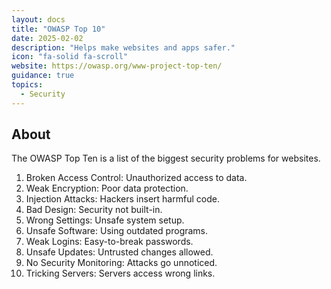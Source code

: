 ```yaml
---
layout: docs
title: "OWASP Top 10"
date: 2025-02-02
description: "Helps make websites and apps safer."
icon: "fa-solid fa-scroll"
website: https://owasp.org/www-project-top-ten/
guidance: true
topics:
  - Security
---
```


## About

The OWASP Top Ten is a list of the biggest security problems for websites.  

1. Broken Access Control: Unauthorized access to data.  
2. Weak Encryption: Poor data protection.  
3. Injection Attacks: Hackers insert harmful code.  
4. Bad Design: Security not built-in.  
5. Wrong Settings: Unsafe system setup.  
6. Unsafe Software: Using outdated programs.  
7. Weak Logins: Easy-to-break passwords.  
8. Unsafe Updates: Untrusted changes allowed.  
9. No Security Monitoring: Attacks go unnoticed.  
10. Tricking Servers: Servers access wrong links.  